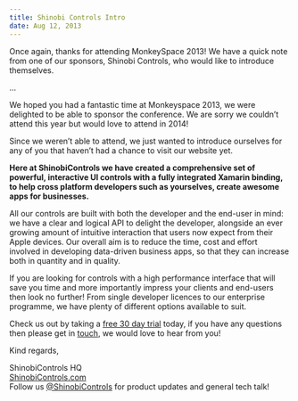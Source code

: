 ```yaml
---
title: Shinobi Controls Intro
date: Aug 12, 2013
---
```


Once again, thanks for attending MonkeySpace 2013! We have a quick note from one of our sponsors, Shinobi Controls, who would like to introduce themselves.

...

We hoped you had a fantastic time at Monkeyspace 2013, we were delighted to be able to sponsor the conference. We are sorry we couldn’t attend this year but would love to attend in 2014!

Since we weren’t able to attend, we just wanted to introduce ourselves for any of you that haven’t had a chance to visit our website yet.

**Here at ShinobiControls we have created a comprehensive set of powerful, interactive UI controls with a fully integrated Xamarin binding, to help cross platform developers such as yourselves, create awesome apps for businesses.**

All our controls are built with both the developer and the end-user in mind: we have a clear and logical API to delight the developer, alongside an ever growing amount of intuitive interaction that users now expect from their Apple devices. Our overall aim is to reduce the time, cost and effort involved in developing data-driven business apps, so that they can increase both in quantity and in quality.

If you are looking for controls with a high performance interface that will save you time and more importantly impress your clients and end-users then look no further! From single developer licences to our enterprise programme, we have plenty of different options available to suit.

Check us out by taking a [free 30 day trial](http://www.shinobicontrols.com/shinobicontrols/price-plans/) today, if you have any questions then please get in [touch](http://www.shinobicontrols.com/contact), we would love to hear from you!

Kind regards,

ShinobiControls HQ  
[ShinobiControls.com](http://www.shinobicontrols.com/)  
Follow us [@ShinobiControls](https://twitter.com/intent/user?screen_name=shinobicontrols) for product updates and general tech talk!